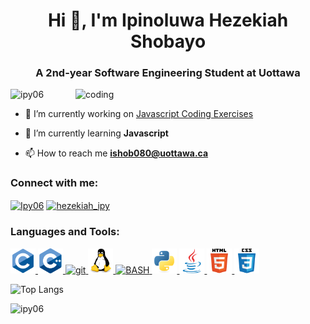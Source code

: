 <h1 align="center">Hi 👋, I'm Ipinoluwa Hezekiah Shobayo</h1>
<h3 align="center">A 2nd-year Software Engineering Student at Uottawa</h3>


<!--<img align = "right" alt = "coding" width = "400" src="https://i.ibb.co/dQ3rmS9/text.gif">-->
<img align = "right" alt = "coding" width = "400" src="https://i.pinimg.com/originals/06/60/ef/0660efe82fa3da42ed56eef013171835.gif">
<p align="left"> <img src="https://komarev.com/ghpvc/?username=ipy060&label=Profile%26views&color=0e75b6&style=flat" alt="ipy06" /> </p>

- 🔭 I’m currently working on [Javascript Coding Exercises](https://github.com/ipy06/javascriptCodingExercises/tree/main)

- 🌱 I’m currently learning **Javascript**

- 📫 How to reach me **ishob080@uottawa.ca**

<h3 align="left">Connect with me:</h3>
<p align="left">
<!-- <a href="https://twitter.com/Ipy06" target="blank"><img align="center" src="https://raw.githubusercontent.com/rahuldkjain/github-profile-readme-generator/master/src/images/icons/Social/twitter.svg" alt="Ipy06" height="30" width="40" /></a> -->
<a href="https://linkedin.com/in/hezekiah-shobayo" target="blank"><img align="center" src="https://raw.githubusercontent.com/rahuldkjain/github-profile-readme-generator/master/src/images/icons/Social/linked-in-alt.svg" alt="Ipy06" height="30" width="40" /></a>
<a href="https://www.instagram.com/hezekiah_ipy/" target="blank"><img align="center" src="https://raw.githubusercontent.com/rahuldkjain/github-profile-readme-generator/master/src/images/icons/Social/instagram.svg" alt="hezekiah_ipy" height="30" width="40" /></a>
</p>

<h3 align="left">Languages and Tools:</h3>
<p align="left"> 
  <a href="https://www.cprogramming.com/" target="_blank" rel="noreferrer"> <img src="https://raw.githubusercontent.com/devicons/devicon/master/icons/c/c-original.svg" alt="c" width="40" height="40"/> </a> 
  <a href="https://www.w3schools.com/cpp/" target="_blank" rel="noreferrer"> <img src="https://raw.githubusercontent.com/devicons/devicon/master/icons/cplusplus/cplusplus-original.svg" alt="c++" width="40" height="40"/> </a> 
  <a href="https://git-scm.com/" target="_blank" rel="noreferrer"> <img src="https://www.vectorlogo.zone/logos/git-scm/git-scm-icon.svg" alt="git" width="40" height="40"/> </a> 
  <a href="https://www.linux.org/" target="_blank" rel="noreferrer"> <img src="https://raw.githubusercontent.com/devicons/devicon/master/icons/linux/linux-original.svg" alt="linux" width="40" height="40"/> </a> 
  <a href="https://www.gnu.org/software/bash/" target="_blank" rel="noreferrer"> <img src="https://www.vectorlogo.zone/logos/gnu_bash/gnu_bash-icon.svg" alt="BASH" width="40" height="40"/> </a>
  <a href="https://www.python.org" target="_blank" rel="noreferrer"> <img src="https://raw.githubusercontent.com/devicons/devicon/master/icons/python/python-original.svg" alt="python" width="40" height="40"/> </a> 
  <a href="https://www.java.com" target="_blank" rel="noreferrer"> <img src="https://raw.githubusercontent.com/devicons/devicon/master/icons/java/java-original.svg" alt="java" width="40" height="40"/> </a> 
  <a href="https://www.w3.org/html/" target="_blank" rel="noreferrer"> <img src="https://raw.githubusercontent.com/devicons/devicon/master/icons/html5/html5-original-wordmark.svg" alt="html5" width="40" height="40"/> </a> 
  <a href="https://www.w3schools.com/css/" target="_blank" rel="noreferrer"> <img src="https://raw.githubusercontent.com/devicons/devicon/master/icons/css3/css3-original-wordmark.svg" alt="css3" width="40" height="40"/> </a> </p>

![Top Langs](https://github-readme-stats.vercel.app/api/top-langs/?username=ipy06&theme=transparent&hide_progress=false&layout=compact)

<p>&nbsp;<img align="left" src="https://github-readme-stats.vercel.app/api?username=ipy06&show_icons=true&locale=en&theme=transparent" alt="ipy06" /></p>
